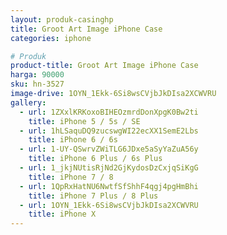 ```yaml
---
layout: produk-casinghp
title: Groot Art Image iPhone Case
categories: iphone

# Produk
product-title: Groot Art Image iPhone Case
harga: 90000
sku: hn-3527
image-drive: 1OYN_1Ekk-6Si8wsCVjbJkDIsa2XCWVRU
gallery:
  - url: 1ZXxlKRKoxoBIHEOzmrdDonXpgK0Bw2ti
    title: iPhone 5 / 5s / SE
  - url: 1hLSaquDQ9zucswgWI22ecXX1SemE2Lbs
    title: iPhone 6 / 6s
  - url: 1-UY-QSwrvZWiTLG6JDxe5aSyYaZuA56y
    title: iPhone 6 Plus / 6s Plus
  - url: 1_jkjNUtisRjNd2GjKydosDzCxjqSiKgG
    title: iPhone 7 / 8
  - url: 1QpRxHatNU6NwtfSfShhF4qgj4pgHmBhi
    title: iPhone 7 Plus / 8 Plus
  - url: 1OYN_1Ekk-6Si8wsCVjbJkDIsa2XCWVRU
    title: iPhone X
---
```

